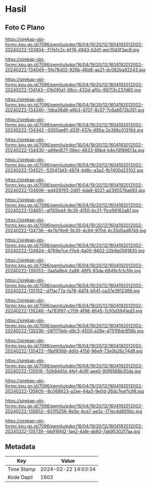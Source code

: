 # Hasil

## Foto C Plano

https://sirekap-obj-formc.kpu.go.id/7096/pemilu/pdpr/16/04/19/20/12/1604192012002-20240222-133804--f17e1c2c-bf74-4943-b2d1-aec10d3f3ac6.jpg

https://sirekap-obj-formc.kpu.go.id/7096/pemilu/pdpr/16/04/19/20/12/1604192012002-20240222-134049--5fe78d02-926b-48d6-ae21-dc082ba92243.jpg

https://sirekap-obj-formc.kpu.go.id/7096/pemilu/pdpr/16/04/19/20/12/1604192012002-20240222-134143--01b0f0a1-39cc-432d-af0c-99713c237d60.jpg

https://sirekap-obj-formc.kpu.go.id/7096/pemilu/pdpr/16/04/19/20/12/1604192012002-20240222-134240--1dba38d9-e6b3-4707-8c57-7c6a6672b351.jpg

https://sirekap-obj-formc.kpu.go.id/7096/pemilu/pdpr/16/04/19/20/12/1604192012002-20240222-134342--0050ae61-d33f-437e-895a-2e368c013164.jpg

https://sirekap-obj-formc.kpu.go.id/7096/pemilu/pdpr/16/04/19/20/12/1604192012002-20240222-134430--a99ed571-08ec-4833-86bd-b4e7df89613a.jpg

https://sirekap-obj-formc.kpu.go.id/7096/pemilu/pdpr/16/04/19/20/12/1604192012002-20240222-134521--535413d3-4974-4d8c-a3a2-fb7400d23102.jpg

https://sirekap-obj-formc.kpu.go.id/7096/pemilu/pdpr/16/04/19/20/12/1604192012002-20240222-134606--ed429765-2d91-4da9-8221-a2395576a693.jpg

https://sirekap-obj-formc.kpu.go.id/7096/pemilu/pdpr/16/04/19/20/12/1604192012002-20240222-134651--af155bd4-9c35-4150-bc21-11ce99162a61.jpg

https://sirekap-obj-formc.kpu.go.id/7096/pemilu/pdpr/16/04/19/20/12/1604192012002-20240222-134736--4e7b78e8-5b35-4c94-970d-4c35d5ad8749.jpg

https://sirekap-obj-formc.kpu.go.id/7096/pemilu/pdpr/16/04/19/20/12/1604192012002-20240222-134824--6769e7ce-f7e4-4a00-9402-22b9a0591830.jpg

https://sirekap-obj-formc.kpu.go.id/7096/pemilu/pdpr/16/04/19/20/12/1604192012002-20240222-135053--3aa1a8b4-2a88-48f5-83da-6849cfc1c5fe.jpg

https://sirekap-obj-formc.kpu.go.id/7096/pemilu/pdpr/16/04/19/20/12/1604192012002-20240222-135152--d7fac77a-fa78-4d74-b541-ca37e3912366.jpg

https://sirekap-obj-formc.kpu.go.id/7096/pemilu/pdpr/16/04/19/20/12/1604192012002-20240222-135246--fa783f97-c709-4f98-8645-7c93d3941ed3.jpg

https://sirekap-obj-formc.kpu.go.id/7096/pemilu/pdpr/16/04/19/20/12/1604192012002-20240222-135336--087f79eb-d9c3-4500-a28e-d751f8dc856b.jpg

https://sirekap-obj-formc.kpu.go.id/7096/pemilu/pdpr/16/04/19/20/12/1604192012002-20240222-135422--f8af9399-ddfd-4156-96e8-73e0b26c74d9.jpg

https://sirekap-obj-formc.kpu.go.id/7096/pemilu/pdpr/16/04/19/20/12/1604192012002-20240222-135516--50b8d41d-4fef-4c6f-aee0-90f6568b30da.jpg

https://sirekap-obj-formc.kpu.go.id/7096/pemilu/pdpr/16/04/19/20/12/1604192012002-20240222-135605--8c068623-a2ee-44a5-9e0d-26dc7eaf1c98.jpg

https://sirekap-obj-formc.kpu.go.id/7096/pemilu/pdpr/16/04/19/20/12/1604192012002-20240222-135652--631f5256-8e0e-4ca7-ae3c-171ec4d905bc.jpg

https://sirekap-obj-formc.kpu.go.id/7096/pemilu/pdpr/16/04/19/20/12/1604192012002-20240222-135739--bb916fd2-1ae2-4afe-ab60-7ab95302f7aa.jpg


## Metadata

| Key        | Value               |
| ---------- | ------------------- |
| Time Stamp | 2024-02-22 14:03:34 |
| Kode Dapil | 1602                |




